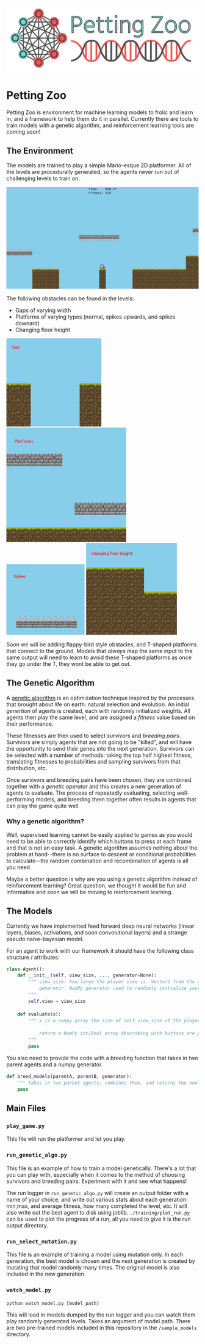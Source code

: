 ![Logo](img/logo.png)

# Petting Zoo 

Petting Zoo is environment for machine learning models to frolic and learn in, and a framework to help them do it in parallel. Currently there are tools to train models with a genetic algorithm, and reinforcement learning tools are coming soon!

## The Environment

The models are trained to play a simple Mario-esque 2D platformer. All of the levels are procedurally generated, so the agents never run out of challenging levels to train on.

![Level Screenshot](img/LevelScreeny.png)

The following obstacles can be found in the levels:


- Gaps of varying width
- Platforms of varying types (normal, spikes upwards, and spikes downard)
- Changing floor height

![image of floor gaps](img/gap.png) ![image of raised platforms](img/platforms.png)
![image of downward-facing spikes](img/spikes.png) ![image of changing floor height](img/changing_floor_height.png)

Soon we will be adding flappy-bird style obstacles, and T-shaped platforms that connect to the ground. Models that *always* map the same input to the same output will need to learn to avoid these T-shaped platforms as once they go under the T, they wont be able to get out.

## The Genetic Algorithm

A [genetic algorithm](https://en.wikipedia.org/wiki/Genetic_algorithm) is an optimization technique inspired by the processes that brought about life on earth: natural selection and evolution. An initial *genertion* of agents is created, each with randomly initialized weights. All agents then play the same level, and are assigned a *fitness* value based on their performance. 

These fitnesses are then used to select *survivors* and *breeding pairs*. Survivors are simply agents that are not going to be "killed", and will have the opportunity to send their genes into the next generation. Survivors can be selected with a number of methods: taking the top half highest fitness, translating fitnesses to probabilities and sampling survivors from that distribution, etc.

Once survivors and breeding pairs have been chosen, they are combined together with a *genetic operator* and this creates a new generation of agents to evaluate. The process of repeatedly evaluating, selecting well-performing models, and breeding them together often results in agents that can play the game quite well.

### Why a genetic algorithm?

Well, supervised learning cannot be easily applied to games as you would need to be able to correctly identify which buttons to press at each frame and that is not an easy task. A genetic algorithm assumes nothing about the problem at hand--there is no surface to descent or conditional probabilities to calculate--the random combination and recombination of agents is all you need.

Maybe a better question is why are you using a genetic algorithm instead of reinforcement learning? Great question, we thought it would be fun and informative and soon we will be moving to reinforcement learning.

## The Models

Currently we have implemented feed forward deep neural networks (linear layers, biases, activations, and soon convolutional layers) and a strange pseudo naive-bayesian model. 

For an agent to work with our framework it should have the following class structure / attributes:

```Python
class Agent():
    def __init__(self, view_size, ..., generator=None):
        """ view_size: how large the player view is. Vector2 from the game module.
            generator: NumPy generator used to randomly initialize your model.
        """
        self.view = view_size
    
    def evaluate(x):
        """ x is a numpy array the size of self.view_size of the player view

            return a NumPy int/Bool array describing with buttons are pressed
        """
        pass
```

You also need to provide the code with a breeding function that takes in two parent agents and a numpy generator.
```Python
def breed_models(parentA, parentB, generator):
    """ Takes in two parent agents, combines them, and returns two new children"""
    pass
```

## Main Files

### `play_game.py`

This file will run the platformer and let you play.

### `run_genetic_algo.py`

This file is an example of how to train a model genetically. There's a lot that you can play with, especially when it comes to the method of choosing survivors and breeding pairs. Experiment with it and see what happens! 

The run logger in `run_genetic_algo.py` will create an output folder with a name of your choice, and write out various stats about each generation: min,max, and average fitness, how many completed the level, etc. It will also write out the best agent to disk using joblib. `./training/plot_run.py` can be used to plot the progress of a run, all you need to give it is the run output directory.

### `run_select_mutation.py`

This file is an example of training a model using mutation only. In each generation, the best model is chosen and the next generation is created by mutating that model randomly many times. The original model is also included in the new generation. 

### `watch_model.py`

`python watch_model.py [model_path]`

This will load in models dumped by the run logger and you can watch them play randomly generated levels. Takes an argument of model path. There are two pre-trained models included in this repository in the `/sample_models` directory.